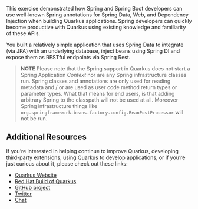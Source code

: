 This exercise demonstrated how Spring and Spring Boot developers can use well-known Spring annotations for Spring Data, Web, and Dependency Injection when building Quarkus applications. Spring developers can quickly become productive with Quarkus using existing knowledge and familiarity of these APIs.

You built a relatively simple application that uses Spring Data to integrate (via JPA) with an underlying database, inject beans using Spring DI and expose them as RESTful endpoints via Spring Rest.

> **NOTE**
> Please note that the Spring support in Quarkus does not start a Spring Application _Context_ nor are any Spring
> infrastructure classes run. Spring classes and annotations are only used for reading metadata and / or are used
> as user code method return types or parameter types. What that means for end users, is that adding arbitrary
> Spring to the classpath will not be used at all. Moreover Spring infrastructure things like
> `org.springframework.beans.factory.config.BeanPostProcessor` will not be run.

## Additional Resources

If you’re interested in helping continue to improve Quarkus, developing third-party extensions, using Quarkus to develop applications, or if you’re just curious about it, please check out these links:

* [Quarkus Website](http://quarkus.io/)
* [Red Hat Build of Quarkus](https://access.redhat.com/products/quarkus)
* [GitHub project](https://github.com/quarkusio/quarkus)
* [Twitter](https://twitter.com/QuarkusIO)
* [Chat](https://quarkusio.zulipchat.com/)
